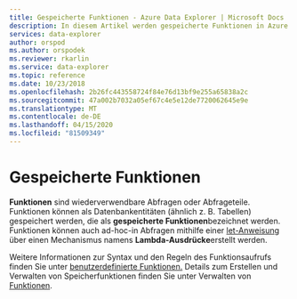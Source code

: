 ```yaml
---
title: Gespeicherte Funktionen - Azure Data Explorer | Microsoft Docs
description: In diesem Artikel werden gespeicherte Funktionen in Azure Data Explorer beschrieben.
services: data-explorer
author: orspod
ms.author: orspodek
ms.reviewer: rkarlin
ms.service: data-explorer
ms.topic: reference
ms.date: 10/23/2018
ms.openlocfilehash: 2b26fc443558724f84e76d13bf9e255a65838a2c
ms.sourcegitcommit: 47a002b7032a05ef67c4e5e12de7720062645e9e
ms.translationtype: MT
ms.contentlocale: de-DE
ms.lasthandoff: 04/15/2020
ms.locfileid: "81509349"
---
```

# <a name="stored-functions"></a>Gespeicherte Funktionen

**Funktionen** sind wiederverwendbare Abfragen oder Abfrageteile. Funktionen können als Datenbankentitäten (ähnlich z. B. Tabellen) gespeichert werden, die als **gespeicherte Funktionen**bezeichnet werden. Funktionen können auch ad-hoc-in Abfragen mithilfe einer [let-Anweisung](../letstatement.md) über einen Mechanismus namens **Lambda-Ausdrücke**erstellt werden.

Weitere Informationen zur Syntax und den Regeln des Funktionsaufrufs finden Sie unter [benutzerdefinierte Funktionen.](../functions/user-defined-functions.md)
Details zum Erstellen und Verwalten von Speicherfunktionen finden Sie unter Verwalten von [Funktionen](../../management/functions.md).